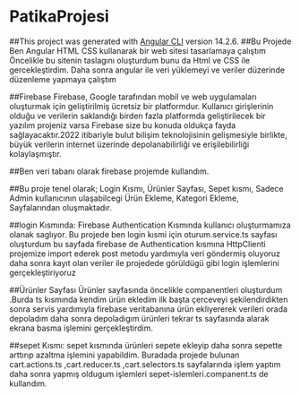 # PatikaProjesi
##This project was generated with [Angular CLI](https://github.com/angular/angular-cli) version 14.2.6.
##Bu Projede Ben Angular HTML CSS kullanarak bir web sitesi tasarlamaya çalıştım
Öncelikle bu sitenin taslagını oluşturdum bunu da Html ve CSS ile gercekleştirdim.
Daha sonra angular ile veri yüklemeyi ve veriler düzerinde düzenleme yapmaya çalıştım 

##Firebase
Firebase, Google tarafından mobil ve web uygulamaları oluşturmak için geliştirilmiş ücretsiz bir platformdur.
Kullanıcı girişlerinin olduğu ve verilerin saklandığı birden fazla platformda geliştirilecek bir yazılım projeniz varsa Firebase size bu konuda oldukça fayda sağlayacaktır.2022 itibariyle bulut bilişim teknolojisinin gelişmesiyle birlikte, büyük verilerin internet üzerinde depolanabilirliği ve erişilebilirliği kolaylaşmıştır.

##Ben veri tabanı olarak firebase projemde kullandım.

##Bu proje tenel olarak;
Login Kısmı,
Ürünler Sayfası,
Sepet kısmı,
Sadece Admin kullanıcının ulaşabilcegi 
Ürün Ekleme, 
Kategori Ekleme,
Sayfalarından oluşmaktadır.

##login Kısmında:
Firebase  Authentication Kısmında kullanıcı oluşturmamıza olanak saglıyor.
Bu projede ben login kısmi için  oturum.service.ts sayfası oluşturdum bu sayfada firebase de  Authentication  kısmına HttpClienti projemize import ederek 
post metodu yardımıyla veri göndermiş oluyoruz daha sonra kayıt olan veriler ile projedede görüldügü gibi login işlemlerini gerçekleştiriyoruz 
 
##Ürünler Sayfası
Ürünler sayfasında öncelikle companentleri oluşturdum .Burda ts kısmında kendim ürün ekledim ilk başta çerceveyi şekilendirdikten sonra servis yardımıyla firebase 
veritabanına ürün ekliyererek verileri orada depoladım daha sonra depoladıgım ürünleri tekrar ts sayfasında alarak ekrana basma işlemini gerçekleştirdim.

##sepet Kısmı:
sepet kısmında ürünleri sepete ekleyip daha sonra sepette arttırıp azaltma işlemini yapabildim.
Buradada projede bulunan cart.actions.ts ,cart.reducer.ts ,cart.selectors.ts sayfalarında işlem yaptım daha sonra yapmış oldugum işlemleri sepet-islemleri.companent.ts de kullandım.
